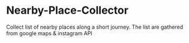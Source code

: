 # Nearby-Place-Collector
Collect list of nearby places along a short journey. The list are gathered from google maps &amp; instagram API 
